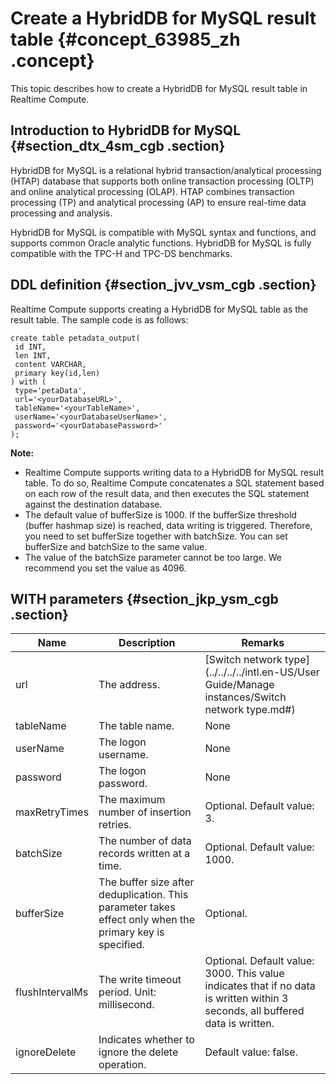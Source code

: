 # Create a HybridDB for MySQL result table {#concept_63985_zh .concept}

This topic describes how to create a HybridDB for MySQL result table in Realtime Compute.

## Introduction to HybridDB for MySQL {#section_dtx_4sm_cgb .section}

HybridDB for MySQL is a relational hybrid transaction/analytical processing \(HTAP\) database that supports both online transaction processing \(OLTP\) and online analytical processing \(OLAP\). HTAP combines transaction processing \(TP\) and analytical processing \(AP\) to ensure real-time data processing and analysis.

HybridDB for MySQL is compatible with MySQL syntax and functions, and supports common Oracle analytic functions. HybridDB for MySQL is fully compatible with the TPC-H and TPC-DS benchmarks.

## DDL definition {#section_jvv_vsm_cgb .section}

Realtime Compute supports creating a HybridDB for MySQL table as the result table. The sample code is as follows:

```language-sql
create table petadata_output(
 id INT,
 len INT,
 content VARCHAR,
 primary key(id,len)
) with (
 type='petaData',
 url='<yourDatabaseURL>',
 tableName='<yourTableName>',
 userName='<yourDatabaseUserName>',
 password='<yourDatabasePassword>'
);
```

**Note:** 

-   Realtime Compute supports writing data to a HybridDB for MySQL result table. To do so, Realtime Compute concatenates a SQL statement based on each row of the result data, and then executes the SQL statement against the destination database.
-   The default value of bufferSize is 1000. If the bufferSize threshold \(buffer hashmap size\) is reached, data writing is triggered. Therefore, you need to set bufferSize together with batchSize. You can set bufferSize and batchSize to the same value.
-   The value of the batchSize parameter cannot be too large. We recommend you set the value as 4096.

## WITH parameters {#section_jkp_ysm_cgb .section}

|Name|Description|Remarks|
|----|-----------|-------|
|url|The address.|[Switch network type](../../../../intl.en-US/User Guide/Manage instances/Switch network type.md#)|
|tableName|The table name.|None|
|userName|The logon username.|None|
|password|The logon password.|None|
|maxRetryTimes|The maximum number of insertion retries.|Optional. Default value: 3.|
|batchSize|The number of data records written at a time.|Optional. Default value: 1000.|
|bufferSize|The buffer size after deduplication. This parameter takes effect only when the primary key is specified.|Optional.|
|flushIntervalMs|The write timeout period. Unit: millisecond.|Optional. Default value: 3000. This value indicates that if no data is written within 3 seconds, all buffered data is written.|
|ignoreDelete|Indicates whether to ignore the delete operation.|Default value: false.|

